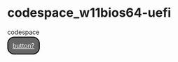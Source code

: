 # codespace_w11bios64-uefi
codespace

<a href="#" style="border: 2px solid black;background-color: #666;color: #fff;padding: 10px;border-radius: 16px;">button?</a>
